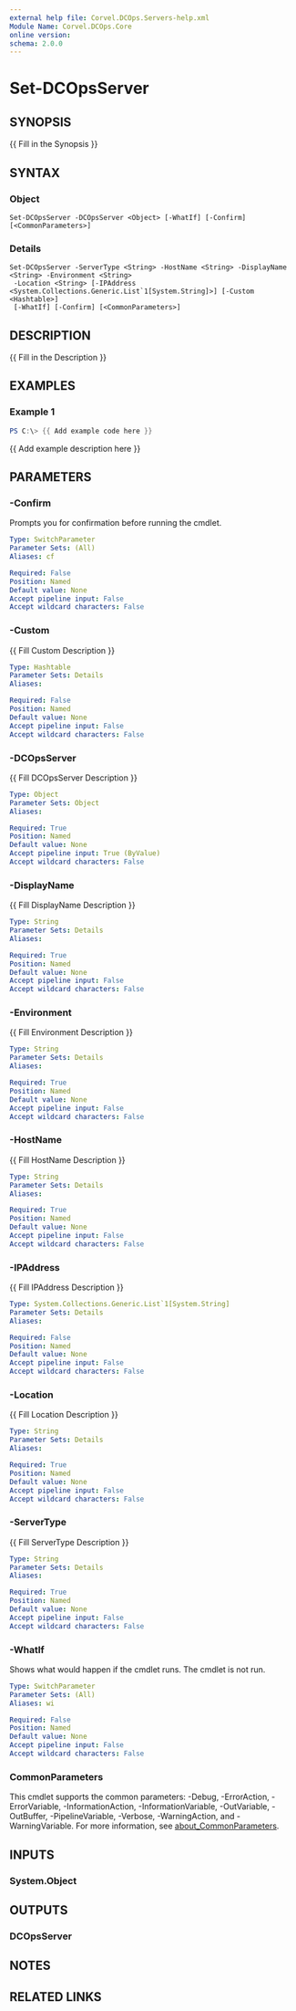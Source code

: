 ```yaml
---
external help file: Corvel.DCOps.Servers-help.xml
Module Name: Corvel.DCOps.Core
online version:
schema: 2.0.0
---
```


# Set-DCOpsServer

## SYNOPSIS
{{ Fill in the Synopsis }}

## SYNTAX

### Object
```
Set-DCOpsServer -DCOpsServer <Object> [-WhatIf] [-Confirm] [<CommonParameters>]
```

### Details
```
Set-DCOpsServer -ServerType <String> -HostName <String> -DisplayName <String> -Environment <String>
 -Location <String> [-IPAddress <System.Collections.Generic.List`1[System.String]>] [-Custom <Hashtable>]
 [-WhatIf] [-Confirm] [<CommonParameters>]
```

## DESCRIPTION
{{ Fill in the Description }}

## EXAMPLES

### Example 1
```powershell
PS C:\> {{ Add example code here }}
```

{{ Add example description here }}

## PARAMETERS

### -Confirm
Prompts you for confirmation before running the cmdlet.

```yaml
Type: SwitchParameter
Parameter Sets: (All)
Aliases: cf

Required: False
Position: Named
Default value: None
Accept pipeline input: False
Accept wildcard characters: False
```

### -Custom
{{ Fill Custom Description }}

```yaml
Type: Hashtable
Parameter Sets: Details
Aliases:

Required: False
Position: Named
Default value: None
Accept pipeline input: False
Accept wildcard characters: False
```

### -DCOpsServer
{{ Fill DCOpsServer Description }}

```yaml
Type: Object
Parameter Sets: Object
Aliases:

Required: True
Position: Named
Default value: None
Accept pipeline input: True (ByValue)
Accept wildcard characters: False
```

### -DisplayName
{{ Fill DisplayName Description }}

```yaml
Type: String
Parameter Sets: Details
Aliases:

Required: True
Position: Named
Default value: None
Accept pipeline input: False
Accept wildcard characters: False
```

### -Environment
{{ Fill Environment Description }}

```yaml
Type: String
Parameter Sets: Details
Aliases:

Required: True
Position: Named
Default value: None
Accept pipeline input: False
Accept wildcard characters: False
```

### -HostName
{{ Fill HostName Description }}

```yaml
Type: String
Parameter Sets: Details
Aliases:

Required: True
Position: Named
Default value: None
Accept pipeline input: False
Accept wildcard characters: False
```

### -IPAddress
{{ Fill IPAddress Description }}

```yaml
Type: System.Collections.Generic.List`1[System.String]
Parameter Sets: Details
Aliases:

Required: False
Position: Named
Default value: None
Accept pipeline input: False
Accept wildcard characters: False
```

### -Location
{{ Fill Location Description }}

```yaml
Type: String
Parameter Sets: Details
Aliases:

Required: True
Position: Named
Default value: None
Accept pipeline input: False
Accept wildcard characters: False
```

### -ServerType
{{ Fill ServerType Description }}

```yaml
Type: String
Parameter Sets: Details
Aliases:

Required: True
Position: Named
Default value: None
Accept pipeline input: False
Accept wildcard characters: False
```

### -WhatIf
Shows what would happen if the cmdlet runs.
The cmdlet is not run.

```yaml
Type: SwitchParameter
Parameter Sets: (All)
Aliases: wi

Required: False
Position: Named
Default value: None
Accept pipeline input: False
Accept wildcard characters: False
```

### CommonParameters
This cmdlet supports the common parameters: -Debug, -ErrorAction, -ErrorVariable, -InformationAction, -InformationVariable, -OutVariable, -OutBuffer, -PipelineVariable, -Verbose, -WarningAction, and -WarningVariable. For more information, see [about_CommonParameters](http://go.microsoft.com/fwlink/?LinkID=113216).

## INPUTS

### System.Object

## OUTPUTS

### DCOpsServer

## NOTES

## RELATED LINKS
